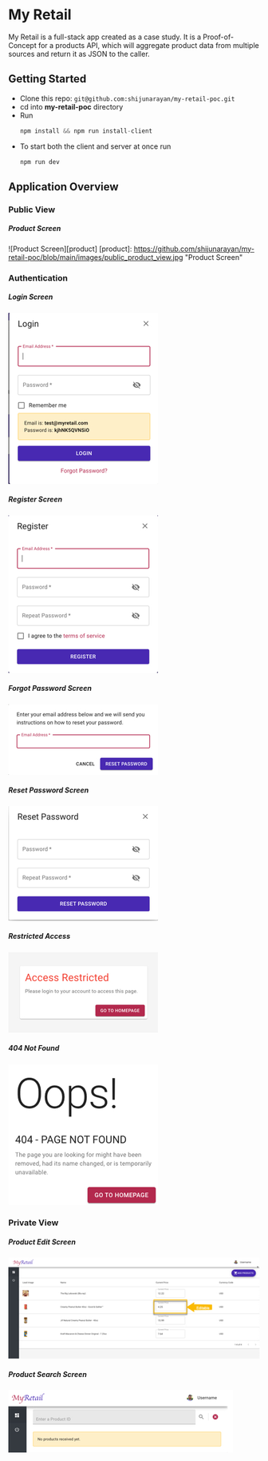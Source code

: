# My Retail
My Retail is a full-stack app created as a case study. It is a Proof-of-Concept for a products API, which will aggregate product data from multiple sources and return it as JSON to the caller.

## Getting Started
- Clone this repo: `git@github.com:shijunarayan/my-retail-poc.git`
- cd into **my-retail-poc** directory
- Run
  ```javascript
  npm install && npm run install-client
  ```
- To start both the client and server at once run
  ```javascript
  npm run dev
  ```

## Application Overview

### Public View
##### Product Screen
![Product Screen][product]
[product]: https://github.com/shijunarayan/my-retail-poc/blob/main/images/public_product_view.jpg "Product Screen"

### Authentication
##### Login Screen
![Login Screen][login]

##### Register Screen
![Register Screen][register]

##### Forgot Password Screen
![Forgot Password Screen][forgotPassword]

##### Reset Password Screen
![Reset Password Screen][resetPassword]

##### Restricted Access
![Restricted Access][restricted]

##### 404 Not Found
![404 Not Found][notFound]

[login]: https://github.com/shijunarayan/my-retail-poc/blob/main/images/login.jpg "Login Screen"

[register]: https://github.com/shijunarayan/my-retail-poc/blob/main/images/register.jpg "Register Screen"

[forgotPassword]: https://github.com/shijunarayan/my-retail-poc/blob/main/images/forgot_password.jpg "Forgot Password Screen"

[resetPassword]: https://github.com/shijunarayan/my-retail-poc/blob/main/images/reset_password.jpg "Reset Password Screen"

[restricted]: https://github.com/shijunarayan/my-retail-poc/blob/main/images/access_restricted.jpg "Restricted Access Screen"

[notFound]: https://github.com/shijunarayan/my-retail-poc/blob/main/images/not_found.jpg "Not Found Screen"


### Private View

##### Product Edit Screen
![Product Edit Screen][productEdit]

##### Product Search Screen
![Product Search Screen][productSearch]

[productEdit]: https://github.com/shijunarayan/my-retail-poc/blob/main/images/private_product_view.jpg "Product Edit Screen"

[productSearch]: https://github.com/shijunarayan/my-retail-poc/blob/main/images/search_product.jpg "Product Search Screen"